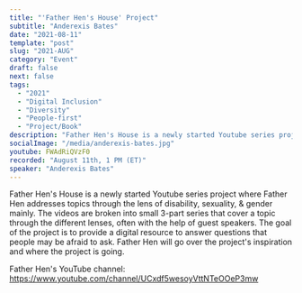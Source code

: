```yaml
---
title: "'Father Hen's House' Project"
subtitle: "Anderexis Bates"
date: "2021-08-11"
template: "post"
slug: "2021-AUG"
category: "Event"
draft: false
next: false
tags:
  - "2021"
  - "Digital Inclusion"
  - "Diversity"
  - "People-first"
  - "Project/Book"
description: "Father Hen's House is a newly started Youtube series project where Father Hen addresses topics through the lens of disability, sexuality, & gender mainly. The videos are broken into small 3-part series that cover a topic through the different lenses, often with the help of guest speakers. The goal of the project is to provide a digital resource to answer questions that people may be afraid to ask. Father Hen will go over the project's inspiration and where the project is going. "
socialImage: "/media/anderexis-bates.jpg"
youtube: FWAdRiQVzF0
recorded: "August 11th, 1 PM (ET)"
speaker: "Anderexis Bates"
---
```

Father Hen's House is a newly started Youtube series project where Father Hen addresses topics through the lens of disability, sexuality, & gender mainly.
The videos are broken into small 3-part series that cover a topic through the different lenses, often with the help of guest speakers. The goal of the project is to provide a digital resource to answer questions that people may be afraid to ask. Father Hen will go over the project's inspiration and where the project is going.

Father Hen's YouTube channel:
https://www.youtube.com/channel/UCxdf5wesoyVttNTeOOeP3mw
